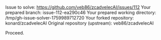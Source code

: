 Issue to solve: https://github.com/veb86/zcadvelecAI/issues/112
Your prepared branch: issue-112-ea290c46
Your prepared working directory: /tmp/gh-issue-solver-1759989712720
Your forked repository: konard/zcadvelecAI
Original repository (upstream): veb86/zcadvelecAI

Proceed.